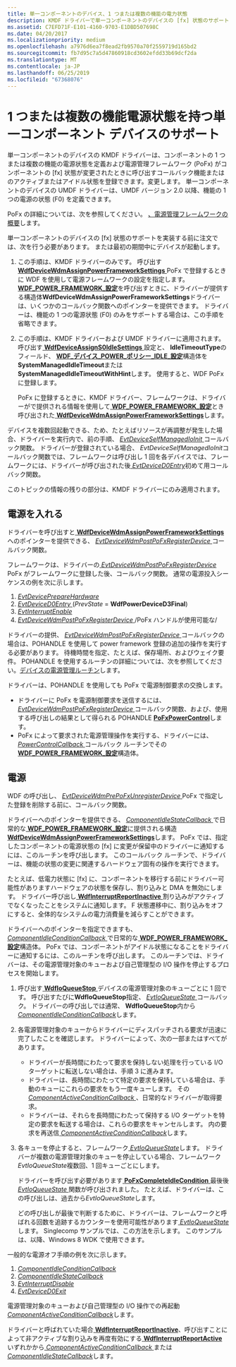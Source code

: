 ```yaml
---
title: 単一コンポーネントのデバイス、1 つまたは複数の機能の電力状態
description: KMDF ドライバーで単一コンポーネントのデバイスの [fx] 状態のサポートを実装する方法について説明します。
ms.assetid: C7EFD71F-E101-4160-9703-E1DBD507698C
ms.date: 04/20/2017
ms.localizationpriority: medium
ms.openlocfilehash: a7976d6ea7f8ead2fb9570a70f2559719d165bd2
ms.sourcegitcommit: fb7d95c7a5d47860918cd3602efdd33b69dcf2da
ms.translationtype: MT
ms.contentlocale: ja-JP
ms.lasthandoff: 06/25/2019
ms.locfileid: "67368076"
---
```

# <a name="supporting-single-component-devices-with-single-or-multiple-functional-power-states"></a>1 つまたは複数の機能電源状態を持つ単一コンポーネント デバイスのサポート


単一コンポーネントのデバイスの KMDF ドライバーは、コンポーネントの 1 つまたは複数の機能の電源状態を定義および電源管理フレームワーク (PoFx) がコンポーネントの [fx] 状態が変更されたときに呼び出すコールバック機能またはのアクティブまたはアイドル状態を登録できます。変更します。 単一コンポーネントのデバイスの UMDF ドライバーは、UMDF バージョン 2.0 以降、機能の 1 つの電源の状態 (F0) を定義できます。

PoFx の詳細については、次を参照してください。 [、電源管理フレームワークの概要](https://docs.microsoft.com/windows-hardware/drivers/kernel/overview-of-the-power-management-framework)します。

単一コンポーネントのデバイスの [fx] 状態のサポートを実装する前に注文では、次を行う必要があります。 または最初の期間中にデバイスが起動します。

1.  この手順は、KMDF ドライバーのみです。 呼び出す[ **WdfDeviceWdmAssignPowerFrameworkSettings** ](https://docs.microsoft.com/windows-hardware/drivers/ddi/content/wdfdevice/nf-wdfdevice-wdfdevicewdmassignpowerframeworksettings) PoFx で登録するときに WDF を使用して電源フレームワークの設定を指定します。 [ **WDF\_POWER\_FRAMEWORK\_設定**](https://docs.microsoft.com/windows-hardware/drivers/ddi/content/wdfdevice/ns-wdfdevice-_wdf_power_framework_settings)を呼び出すときに、ドライバーが提供する構造体**WdfDeviceWdmAssignPowerFrameworkSettings**ドライバーは、いくつかのコールバック関数へのポインターを提供できます。 ドライバーは、機能の 1 つの電源状態 (F0) のみをサポートする場合は、この手順を省略できます。
2.  この手順は、KMDF ドライバーおよび UMDF ドライバーに適用されます。 呼び出す[ **WdfDeviceAssignS0IdleSettings** ](https://docs.microsoft.com/windows-hardware/drivers/ddi/content/wdfdevice/nf-wdfdevice-wdfdeviceassigns0idlesettings)設定と、 **IdleTimeoutType**のフィールド、 [ **WDF\_デバイス\_POWER\_ポリシー\_IDLE\_設定**](https://docs.microsoft.com/windows-hardware/drivers/ddi/content/wdfdevice/ns-wdfdevice-_wdf_device_power_policy_idle_settings)構造体を**SystemManagedIdleTimeout**または**SystemManagedIdleTimeoutWithHint**します。 使用すると、WDF PoFx に登録します。

    PoFx に登録するときに、KMDF ドライバー、フレームワークは、ドライバーがで提供される情報を使用して[ **WDF\_POWER\_FRAMEWORK\_設定**](https://docs.microsoft.com/windows-hardware/drivers/ddi/content/wdfdevice/ns-wdfdevice-_wdf_power_framework_settings)とき呼び出された[ **WdfDeviceWdmAssignPowerFrameworkSettings**](https://docs.microsoft.com/windows-hardware/drivers/ddi/content/wdfdevice/nf-wdfdevice-wdfdevicewdmassignpowerframeworksettings)します。

デバイスを複数回起動できる、ため、たとえばリソースが再調整が発生した場合、ドライバーを実行内で、前の手順、 [ *EvtDeviceSelfManagedIoInit* ](https://docs.microsoft.com/windows-hardware/drivers/ddi/content/wdfdevice/nc-wdfdevice-evt_wdf_device_self_managed_io_init)コールバック関数。 ドライバーが登録されている場合、 *EvtDeviceSelfManagedIoInit*コールバック関数では、フレームワークは呼び出し 1 回を各デバイスでは、フレームワークには、ドライバーが呼び出された後[ *EvtDeviceD0Entry*](https://docs.microsoft.com/windows-hardware/drivers/ddi/content/wdfdevice/nc-wdfdevice-evt_wdf_device_d0_entry)初めて用コールバック関数。

このトピックの情報の残りの部分は、KMDF ドライバーにのみ適用されます。

## <a name="powering-up"></a>電源を入れる


ドライバーを呼び出すと[ **WdfDeviceWdmAssignPowerFrameworkSettings**](https://docs.microsoft.com/windows-hardware/drivers/ddi/content/wdfdevice/nf-wdfdevice-wdfdevicewdmassignpowerframeworksettings)へのポインターを提供できる、 [ *EvtDeviceWdmPostPoFxRegisterDevice* ](https://docs.microsoft.com/windows-hardware/drivers/ddi/content/wdfdevice/nc-wdfdevice-evt_wdfdevice_wdm_post_po_fx_register_device)コールバック関数。

フレームワークは、ドライバーの[ *EvtDeviceWdmPostPoFxRegisterDevice* ](https://docs.microsoft.com/windows-hardware/drivers/ddi/content/wdfdevice/nc-wdfdevice-evt_wdfdevice_wdm_post_po_fx_register_device) PoFx がフレームワークに登録した後、コールバック関数。 通常の電源投入シーケンスの例を次に示します。

1.  [*EvtDevicePrepareHardware*](https://docs.microsoft.com/windows-hardware/drivers/ddi/content/wdfdevice/nc-wdfdevice-evt_wdf_device_prepare_hardware)
2.  [*EvtDeviceD0Entry* ](https://docs.microsoft.com/windows-hardware/drivers/ddi/content/wdfdevice/nc-wdfdevice-evt_wdf_device_d0_entry) (*PrevState* = **WdfPowerDeviceD3Final**)
3.  [*EvtInterruptEnable*](https://docs.microsoft.com/windows-hardware/drivers/ddi/content/wdfinterrupt/nc-wdfinterrupt-evt_wdf_interrupt_enable)
4.  [*EvtDeviceWdmPostPoFxRegisterDevice* ](https://docs.microsoft.com/windows-hardware/drivers/ddi/content/wdfdevice/nc-wdfdevice-evt_wdfdevice_wdm_post_po_fx_register_device) /PoFx ハンドルが使用可能な/

ドライバーの提供、 [ *EvtDeviceWdmPostPoFxRegisterDevice* ](https://docs.microsoft.com/windows-hardware/drivers/ddi/content/wdfdevice/nc-wdfdevice-evt_wdfdevice_wdm_post_po_fx_register_device)コールバックの場合は、POHANDLE を使用して power framework 登録の追加の操作を実行する必要があります。 待機時間を指定、たとえば、保存場所、およびウェイク要件。 POHANDLE を使用するルーチンの詳細については、次を参照してください。[デバイスの電源管理ルーチン](https://docs.microsoft.com/windows-hardware/drivers/ddi/content/index)します。

ドライバーは、POHANDLE を使用しても PoFx で電源制御要求の交換します。

-   ドライバーに PoFx を電源制御要求を送信するには、 [ *EvtDeviceWdmPostPoFxRegisterDevice* ](https://docs.microsoft.com/windows-hardware/drivers/ddi/content/wdfdevice/nc-wdfdevice-evt_wdfdevice_wdm_post_po_fx_register_device)コールバック関数、および、使用する呼び出しの結果として得られる POHANDLE [ **PoFxPowerControl**](https://docs.microsoft.com/windows-hardware/drivers/ddi/content/wdm/nf-wdm-pofxpowercontrol)します。
-   PoFx によって要求された電源管理操作を実行する、ドライバーには、 [ *PowerControlCallback* ](https://docs.microsoft.com/windows-hardware/drivers/ddi/content/wdm/nc-wdm-po_fx_power_control_callback)コールバック ルーチンでその[ **WDF\_POWER\_FRAMEWORK\_設定**](https://docs.microsoft.com/windows-hardware/drivers/ddi/content/wdfdevice/ns-wdfdevice-_wdf_power_framework_settings)構造体。

## <a name="powering-down"></a>電源


WDF の呼び出し、 [ *EvtDeviceWdmPrePoFxUnregisterDevice* ](https://docs.microsoft.com/windows-hardware/drivers/ddi/content/wdfdevice/nc-wdfdevice-evt_wdfdevice_wdm_pre_po_fx_unregister_device) PoFx で指定した登録を削除する前に、コールバック関数。

ドライバーへのポインターを提供できる、 [ *ComponentIdleStateCallback* ](https://docs.microsoft.com/windows-hardware/drivers/ddi/content/wdm/nc-wdm-po_fx_component_idle_state_callback)で日常的な[ **WDF\_POWER\_FRAMEWORK\_設定**](https://docs.microsoft.com/windows-hardware/drivers/ddi/content/wdfdevice/ns-wdfdevice-_wdf_power_framework_settings)に提供される構造[ **WdfDeviceWdmAssignPowerFrameworkSettings**](https://docs.microsoft.com/windows-hardware/drivers/ddi/content/wdfdevice/nf-wdfdevice-wdfdevicewdmassignpowerframeworksettings)します。 PoFx では、指定したコンポーネントの電源状態の [fx] に変更が保留中のドライバーに通知するには、このルーチンを呼び出します。 このコールバック ルーチンで、ドライバーは、機能の状態の変更に関連するハードウェア固有の操作を実行できます。

たとえば、低電力状態に [fx] に、コンポーネントを移行する前にドライバー可能性がありますハードウェアの状態を保存し、割り込みと DMA を無効にします。 ドライバー呼び出し[ **WdfInterruptReportInactive** ](https://docs.microsoft.com/windows-hardware/drivers/ddi/content/wdfinterrupt/nf-wdfinterrupt-wdfinterruptreportinactive)割り込みがアクティブでなくなったことをシステムに通知します。 F 状態遷移中に、割り込みをオフにすると、全体的なシステムの電力消費量を減らすことができます。

ドライバーへのポインターを指定できますも、 [ *ComponentIdleConditionCallback* ](https://docs.microsoft.com/windows-hardware/drivers/ddi/content/wdm/nc-wdm-po_fx_component_idle_condition_callback)で日常的な[ **WDF\_POWER\_FRAMEWORK\_設定**](https://docs.microsoft.com/windows-hardware/drivers/ddi/content/wdfdevice/ns-wdfdevice-_wdf_power_framework_settings)構造体。 PoFx では、コンポーネントがアイドル状態になることをドライバーに通知するには、このルーチンを呼び出します。 このルーチンでは、ドライバーは、その電源管理対象のキューおよび自己管理型の I/O 操作を停止するプロセスを開始します。

1.  呼び出す[ **WdfIoQueueStop** ](https://docs.microsoft.com/windows-hardware/drivers/ddi/content/wdfio/nf-wdfio-wdfioqueuestop)デバイスの電源管理対象のキューごとに 1 回です。 呼び出すたびに**WdfIoQueueStop**指定、 [ *EvtIoQueueState* ](https://docs.microsoft.com/windows-hardware/drivers/ddi/content/wdfio/nc-wdfio-evt_wdf_io_queue_state)コールバック。 ドライバーの呼び出しでは通常、 **WdfIoQueueStop**内から[ *ComponentIdleConditionCallback*](https://docs.microsoft.com/windows-hardware/drivers/ddi/content/wdm/nc-wdm-po_fx_component_idle_condition_callback)します。
2.  各電源管理対象のキューからドライバーにディスパッチされる要求が迅速に完了したことを確認します。 ドライバーによって、次の一部またはすべてがあります。
    -   ドライバーが長時間にわたって要求を保持しない処理を行っている I/O ターゲットに転送しない場合は、手順 3 に進みます。
    -   ドライバーは、長時間にわたって特定の要求を保持している場合は、手動のキューにこれらの要求をもう一度キューします。 その[ *ComponentActiveConditionCallback* ](https://docs.microsoft.com/windows-hardware/drivers/ddi/content/wdm/nc-wdm-po_fx_component_active_condition_callback) 、日常的なドライバーが取得要求。
    -   ドライバーは、それらを長時間にわたって保持する I/O ターゲットを特定の要求を転送する場合は、これらの要求をキャンセルします。 内の要求を再送信[ *ComponentActiveConditionCallback*](https://docs.microsoft.com/windows-hardware/drivers/ddi/content/wdm/nc-wdm-po_fx_component_active_condition_callback)します。

3.  各キューを停止すると、フレームワーク[ *EvtIoQueueState*](https://docs.microsoft.com/windows-hardware/drivers/ddi/content/wdfio/nc-wdfio-evt_wdf_io_queue_state)します。 ドライバーが複数の電源管理対象のキューを停止している場合、フレームワーク*EvtIoQueueState*複数回、1 回キューごとにします。

    ドライバーを呼び出す必要があります[ **PoFxCompleteIdleCondition** ](https://docs.microsoft.com/windows-hardware/drivers/ddi/content/wdm/nf-wdm-pofxcompleteidlecondition)最後後[ *EvtIoQueueState* ](https://docs.microsoft.com/windows-hardware/drivers/ddi/content/wdfio/nc-wdfio-evt_wdf_io_queue_state)関数が呼び出されました。 たとえば、ドライバーは、この呼び出しは、過去から*EvtIoQueueState*します。

    どの呼び出しが最後で判断するために、ドライバーは、フレームワークと呼ばれる回数を追跡するカウンターを使用可能性があります[ *EvtIoQueueState*](https://docs.microsoft.com/windows-hardware/drivers/ddi/content/wdfio/nc-wdfio-evt_wdf_io_queue_state)します。 Singlecomp サンプルでは、この方法を示します。 このサンプルは、以降、Windows 8 WDK で使用できます。

一般的な電源オフ手順の例を次に示します。

1.  [*ComponentIdleConditionCallback*](https://docs.microsoft.com/windows-hardware/drivers/ddi/content/wdm/nc-wdm-po_fx_component_idle_condition_callback)
2.  [*ComponentIdleStateCallback*](https://docs.microsoft.com/windows-hardware/drivers/ddi/content/wdm/nc-wdm-po_fx_component_idle_state_callback)
3.  [*EvtInterruptDisable*](https://docs.microsoft.com/windows-hardware/drivers/ddi/content/wdfinterrupt/nc-wdfinterrupt-evt_wdf_interrupt_disable)
4.  [*EvtDeviceD0Exit*](https://docs.microsoft.com/windows-hardware/drivers/ddi/content/wdfdevice/nc-wdfdevice-evt_wdf_device_d0_exit)

電源管理対象のキューおよび自己管理型の I/O 操作での再起動[ *ComponentActiveConditionCallback*](https://docs.microsoft.com/windows-hardware/drivers/ddi/content/wdm/nc-wdm-po_fx_component_active_condition_callback)します。

ドライバーと呼ばれていた場合[ **WdfInterruptReportInactive**](https://docs.microsoft.com/windows-hardware/drivers/ddi/content/wdfinterrupt/nf-wdfinterrupt-wdfinterruptreportinactive)、呼び出すことによって非アクティブな割り込みを再度有効にする[ **WdfInterruptReportActive** ](https://docs.microsoft.com/windows-hardware/drivers/ddi/content/wdfinterrupt/nf-wdfinterrupt-wdfinterruptreportactive)いずれかから[ *ComponentActiveConditionCallback* ](https://docs.microsoft.com/windows-hardware/drivers/ddi/content/wdm/nc-wdm-po_fx_component_active_condition_callback)または[ *ComponentIdleStateCallback*](https://docs.microsoft.com/windows-hardware/drivers/ddi/content/wdm/nc-wdm-po_fx_component_idle_state_callback)します。

 

 





